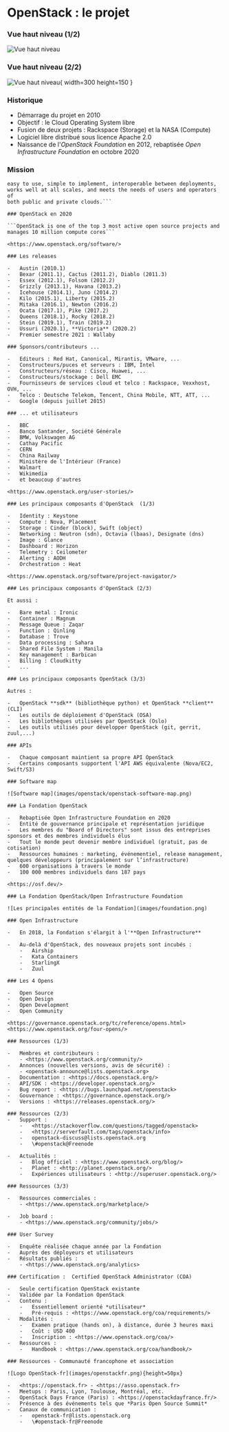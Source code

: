 # OpenStack : le projet

### Vue haut niveau (1/2)

![Vue haut niveau](images/openstack/openstack-software-diagram.png)

### Vue haut niveau (2/2)

![Vue haut niveau](images/openstack/openstack-user-overview.png){ width=300 height=150 }

### Historique

-   Démarrage du projet en 2010
-   Objectif : le Cloud Operating System libre
-   Fusion de deux projets : Rackspace (Storage) et la NASA (Compute)
-   Logiciel libre distribué sous licence Apache 2.0
-   Naissance de l'*OpenStack Foundation* en 2012, rebaptisée *Open Infrastructure Foundation* en octobre 2020

### Mission

```To produce an ubiquitous Open Source Cloud Computing platform that is
easy to use, simple to implement, interoperable between deployments,
works well at all scales, and meets the needs of users and operators of
both public and private clouds.```

### OpenStack en 2020

```OpenStack is one of the top 3 most active open source projects and manages 10 million compute cores```

<https://www.openstack.org/software/>

### Les releases

-   Austin (2010.1)
-   Bexar (2011.1), Cactus (2011.2), Diablo (2011.3)
-   Essex (2012.1), Folsom (2012.2)
-   Grizzly (2013.1), Havana (2013.2)
-   Icehouse (2014.1), Juno (2014.2)
-   Kilo (2015.1), Liberty (2015.2)
-   Mitaka (2016.1), Newton (2016.2)
-   Ocata (2017.1), Pike (2017.2)
-   Queens (2018.1), Rocky (2018.2)
-   Stein (2019.1), Train (2019.2)
-   Ussuri (2020.1), **Victoria** (2020.2)
-   Premier semestre 2021 : Wallaby

### Sponsors/contributeurs ...

-   Editeurs : Red Hat, Canonical, Mirantis, VMware, ...
-   Constructeurs/puces et serveurs : IBM, Intel
-   Constructeurs/réseau : Cisco, Huawei, ...
-   Constructeurs/stockage : Dell EMC
-   Fournisseurs de services cloud et telco : Rackspace, Vexxhost, OVH, ...
-   Telco : Deutsche Telekom, Tencent, China Mobile, NTT, ATT, ...
-   Google (depuis juillet 2015)

### ... et utilisateurs

-   BBC
-   Banco Santander, Société Générale
-   BMW, Volkswagen AG
-   Cathay Pacific
-   CERN
-   China Railway
-   Ministère de l'Intérieur (France)
-   Walmart
-   Wikimedia
-   et beaucoup d'autres

<https://www.openstack.org/user-stories/>

### Les principaux composants d'OpenStack  (1/3)

-   Identity : Keystone
-   Compute : Nova, Placement
-   Storage : Cinder (block), Swift (object)
-   Networking : Neutron (sdn), Octavia (lbaas), Designate (dns)
-   Image : Glance
-   Dashboard : Horizon
-   Telemetry : Ceilometer
-   Alerting : AODH
-   Orchestration : Heat

<https://www.openstack.org/software/project-navigator/>

### Les principaux composants d'OpenStack (2/3)

Et aussi :

-   Bare metal : Ironic
-   Container : Magnum
-   Message Queue : Zaqar
-   Function : Qinling
-   Database : Trove
-   Data processing : Sahara
-   Shared File System : Manila
-   Key management : Barbican
-   Billing : Cloudkitty
-   ...

### Les principaux composants OpenStack (3/3)

Autres :

-   OpenStack **sdk** (bibliothèque python) et OpenStack **client** (CLI)
-   Les outils de déploiement d'OpenStack (OSA)
-   Les bibliothèques utilisées par OpenStack (Oslo)
-   Les outils utilisés pour développer OpenStack (git, gerrit, zuul,...)

### APIs

-   Chaque composant maintient sa propre API OpenStack
-   Certains composants supportent l'API AWS équivalente (Nova/EC2, Swift/S3)

### Software map

![Software map](images/openstack/openstack-software-map.png)

### La Fondation OpenStack

-   Rebaptisée Open Infrastructure Foundation en 2020
-   Entité de gouvernance principale et représentation juridique 
-   Les membres du "Board of Directors" sont issus des entreprises sponsors et des membres individuels élus
-   Tout le monde peut devenir membre individuel (gratuit, pas de cotisation)
-   Ressources humaines : marketing, événementiel, release management, quelques développeurs (principalement sur l’infrastructure)
-   600 organisations à travers le monde
-   100 000 membres individuels dans 187 pays

<https://osf.dev/>

### La Fondation OpenStack/Open Infrastructure Foundation

![Les principales entités de la Fondation](images/foundation.png)

### Open Infrastructure

-   En 2018, la Fondation s'élargit à l'**Open Infrastructure**

-   Au-delà d'OpenStack, des nouveaux projets sont incubés :
    -   Airship
    -   Kata Containers
    -   StarlingX
    -   Zuul

### Les 4 Opens

-   Open Source
-   Open Design
-   Open Development
-   Open Community

<https://governance.openstack.org/tc/reference/opens.html>
<https://www.openstack.org/four-opens/>

### Ressources (1/3)

-   Membres et contributeurs :
    - <https://www.openstack.org/community/>
-   Annonces (nouvelles versions, avis de sécurité) :
    - <openstack-announce@lists.openstack.org>
-   Documentation : <https://docs.openstack.org/>
-   API/SDK : <https://developer.openstack.org/>
-   Bug report : <https://bugs.launchpad.net/openstack>
-   Gouvernance : <https://governance.openstack.org/>
-   Versions : <https://releases.openstack.org/>

### Ressources (2/3)
-   Support :
    -   <https://stackoverflow.com/questions/tagged/openstack>
    -   <https://serverfault.com/tags/openstack/info>
    -   openstack-discuss@lists.openstack.org
    -   \#openstack@Freenode

-   Actualités :
    -   Blog officiel : <https://www.openstack.org/blog/>
    -   Planet : <http://planet.openstack.org/>
    -   Expériences utilisateurs : <http://superuser.openstack.org/>

### Ressources (3/3)

-   Ressources commerciales :
    - <https://www.openstack.org/marketplace/>

-   Job board :
    - <https://www.openstack.org/community/jobs/>

### User Survey

-   Enquête réalisée chaque année par la Fondation
-   Auprès des déployeurs et utilisateurs
-   Résultats publiés :
    - <https://www.openstack.org/analytics>

### Certification :  Certified OpenStack Administrator (COA)

-   Seule certification OpenStack existante
-   Validée par la Fondation OpenStack
-   Contenu :
    -   Essentiellement orienté *utilisateur*
    -   Pré-requis : <https://www.openstack.org/coa/requirements/>
-   Modalités :
    -   Examen pratique (hands on), à distance, durée 3 heures maxi
    -   Coût : USD 400
    -   Inscription : <https://www.openstack.org/coa/>
-   Ressources :
    -   Handbook : <https://www.openstack.org/coa/handbook/>

### Ressources - Communauté francophone et association

![Logo OpenStack-fr](images/openstackfr.png){height=50px}

-   <https://openstack.fr> - <https://asso.openstack.fr>
-   Meetups : Paris, Lyon, Toulouse, Montréal, etc.
-   OpenStack Days France (Paris) : <https://openstackdayfrance.fr/>
-   Présence à des événements tels que *Paris Open Source Summit*
-   Canaux de communication :
    -   openstack-fr@lists.openstack.org
    -   \#openstack-fr@Freenode

